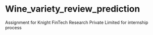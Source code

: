 # Wine_variety_review_prediction
Assignment for Knight FinTech Research Private Limited  for internship process
